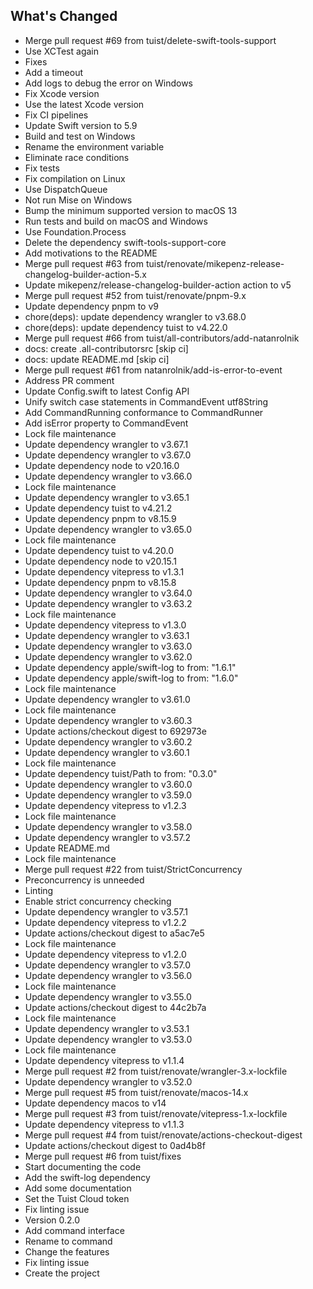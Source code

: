 ## What's Changed
* Merge pull request #69 from tuist/delete-swift-tools-support
* Use XCTest again
* Fixes
* Add a timeout
* Add logs to debug the error on Windows
* Fix Xcode version
* Use the latest Xcode version
* Fix CI pipelines
* Update Swift version to 5.9
* Build and test on Windows
* Rename the environment variable
* Eliminate race conditions
* Fix tests
* Fix compilation on Linux
* Use DispatchQueue
* Not run Mise on Windows
* Bump the minimum supported version to macOS 13
* Run tests and build on macOS and Windows
* Use Foundation.Process
* Delete the dependency swift-tools-support-core
* Add motivations to the README
* Merge pull request #63 from tuist/renovate/mikepenz-release-changelog-builder-action-5.x
* Update mikepenz/release-changelog-builder-action action to v5
* Merge pull request #52 from tuist/renovate/pnpm-9.x
* Update dependency pnpm to v9
* chore(deps): update dependency wrangler to v3.68.0
* chore(deps): update dependency tuist to v4.22.0
* Merge pull request #66 from tuist/all-contributors/add-natanrolnik
* docs: create .all-contributorsrc [skip ci]
* docs: update README.md [skip ci]
* Merge pull request #61 from natanrolnik/add-is-error-to-event
* Address PR comment
* Update Config.swift to latest Config API
* Unify switch case statements in CommandEvent utf8String
* Add CommandRunning conformance to CommandRunner
* Add isError property to CommandEvent
* Lock file maintenance
* Update dependency wrangler to v3.67.1
* Update dependency wrangler to v3.67.0
* Update dependency node to v20.16.0
* Update dependency wrangler to v3.66.0
* Lock file maintenance
* Update dependency wrangler to v3.65.1
* Update dependency tuist to v4.21.2
* Update dependency pnpm to v8.15.9
* Update dependency wrangler to v3.65.0
* Lock file maintenance
* Update dependency tuist to v4.20.0
* Update dependency node to v20.15.1
* Update dependency vitepress to v1.3.1
* Update dependency pnpm to v8.15.8
* Update dependency wrangler to v3.64.0
* Update dependency wrangler to v3.63.2
* Lock file maintenance
* Update dependency vitepress to v1.3.0
* Update dependency wrangler to v3.63.1
* Update dependency wrangler to v3.63.0
* Update dependency wrangler to v3.62.0
* Update dependency apple/swift-log to from: "1.6.1"
* Update dependency apple/swift-log to from: "1.6.0"
* Lock file maintenance
* Update dependency wrangler to v3.61.0
* Lock file maintenance
* Update dependency wrangler to v3.60.3
* Update actions/checkout digest to 692973e
* Update dependency wrangler to v3.60.2
* Update dependency wrangler to v3.60.1
* Lock file maintenance
* Update dependency tuist/Path to from: "0.3.0"
* Update dependency wrangler to v3.60.0
* Update dependency wrangler to v3.59.0
* Update dependency vitepress to v1.2.3
* Lock file maintenance
* Update dependency wrangler to v3.58.0
* Update dependency wrangler to v3.57.2
* Update README.md
* Lock file maintenance
* Merge pull request #22 from tuist/StrictConcurrency
* Preconcurrency is unneeded
* Linting
* Enable strict concurrency checking
* Update dependency wrangler to v3.57.1
* Update dependency vitepress to v1.2.2
* Update actions/checkout digest to a5ac7e5
* Lock file maintenance
* Update dependency vitepress to v1.2.0
* Update dependency wrangler to v3.57.0
* Update dependency wrangler to v3.56.0
* Lock file maintenance
* Update dependency wrangler to v3.55.0
* Update actions/checkout digest to 44c2b7a
* Lock file maintenance
* Update dependency wrangler to v3.53.1
* Update dependency wrangler to v3.53.0
* Lock file maintenance
* Update dependency vitepress to v1.1.4
* Merge pull request #2 from tuist/renovate/wrangler-3.x-lockfile
* Update dependency wrangler to v3.52.0
* Merge pull request #5 from tuist/renovate/macos-14.x
* Update dependency macos to v14
* Merge pull request #3 from tuist/renovate/vitepress-1.x-lockfile
* Update dependency vitepress to v1.1.3
* Merge pull request #4 from tuist/renovate/actions-checkout-digest
* Update actions/checkout digest to 0ad4b8f
* Merge pull request #6 from tuist/fixes
* Start documenting the code
* Add the swift-log dependency
* Add some documentation
* Set the Tuist Cloud token
* Fix linting issue
* Version 0.2.0
* Add command interface
* Rename to command
* Change the features
* Fix linting issue
* Create the project

<!-- generated by git-cliff -->
